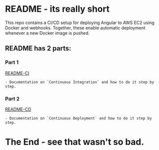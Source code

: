 # README - its really short

This repo contains a CI/CD setup for deploying Angular to AWS EC2 using Docker and webhooks.
Together, these enable automatic deployment whenever a new Docker image is pushed.


## README has 2 parts:
  
  ### Part 1
  
  [README-CI](https://github.com/WSU-kduncan/ceg3120-cicd-T0mmyt0m/blob/main/README-CI.md)
    
    - Documentation on `Continuous Integration` and how to do it step by step.
  
  ### Part 2  
  
  [README-CD](https://github.com/WSU-kduncan/ceg3120-cicd-T0mmyt0m/blob/main/README-CD.md)
    
    - Documentation on `Continuous Deployment` and how to do it step by step.

# The End - see that wasn't so bad.
